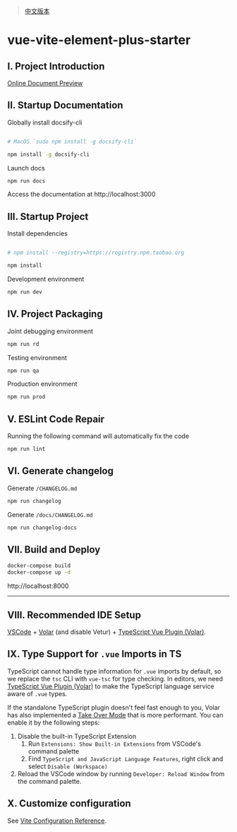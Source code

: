 > [中文版本](./README.md)

# vue-vite-element-plus-starter

## I. Project Introduction

[Online Document Preview](https://xieerduos.github.io/vue-vite-element-plus-starter)

## II. Startup Documentation

Globally install docsify-cli

```bash

# MacOS `sudo npm install -g docsify-cli`

npm install -g docsify-cli
```

Launch docs

```bash
npm run docs
```

Access the documentation at http://localhost:3000

## III. Startup Project

Install dependencies

```bash

# npm install --registry=https://registry.npm.taobao.org

npm install
```

Development environment

```bash
npm run dev
```

## IV. Project Packaging

Joint debugging environment

```bash
npm run rd
```

Testing environment

```bash
npm run qa
```

Production environment

```bash
npm run prod
```

## V. ESLint Code Repair

Running the following command will automatically fix the code

```bash
npm run lint
```

## VI. Generate changelog

Generate `/CHANGELOG.md`

```bash
npm run changelog
```

Generate `/docs/CHANGELOG.md`

```bash
npm run changelog-docs
```

## VII. Build and Deploy

```bash
docker-compose build
docker-compose up -d
```

http://localhost:8000

---

## VIII. Recommended IDE Setup

[VSCode](https://code.visualstudio.com/) + [Volar](https://marketplace.visualstudio.com/items?itemName=Vue.volar) (and disable Vetur) + [TypeScript Vue Plugin (Volar)](https://marketplace.visualstudio.com/items?itemName=Vue.vscode-typescript-vue-plugin).

## IX. Type Support for `.vue` Imports in TS

TypeScript cannot handle type information for `.vue` imports by default, so we replace the `tsc` CLI with `vue-tsc` for type checking. In editors, we need [TypeScript Vue Plugin (Volar)](https://marketplace.visualstudio.com/items?itemName=Vue.vscode-typescript-vue-plugin) to make the TypeScript language service aware of `.vue` types.

If the standalone TypeScript plugin doesn't feel fast enough to you, Volar has also implemented a [Take Over Mode](https://github.com/johnsoncodehk/volar/discussions/471#discussioncomment-1361669) that is more performant. You can enable it by the following steps:

1. Disable the built-in TypeScript Extension
   1. Run `Extensions: Show Built-in Extensions` from VSCode's command palette
   2. Find `TypeScript and JavaScript Language Features`, right click and select `Disable (Workspace)`
2. Reload the VSCode window by running `Developer: Reload Window` from the command palette.

## X. Customize configuration

See [Vite Configuration Reference](https://vitejs.dev/config/).
